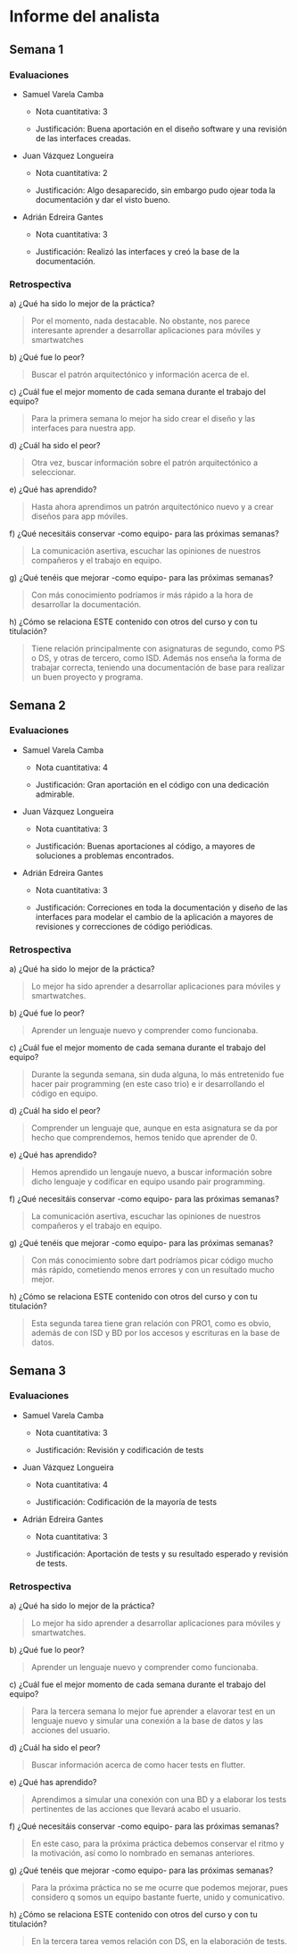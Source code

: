 # Informe del analista

## Semana 1

### Evaluaciones

  - Samuel Varela Camba

    - Nota cuantitativa: 3

    - Justificación: Buena aportación en el diseño software y una revisión de las interfaces creadas.


  - Juan Vázquez Longueira

    - Nota cuantitativa: 2

    - Justificación: Algo desaparecido, sin embargo pudo ojear toda la documentación y
                     dar el visto bueno.


  - Adrián Edreira Gantes

    - Nota cuantitativa: 3

    - Justificación: Realizó las interfaces y creó la base de la documentación.


### Retrospectiva

a) ¿Qué ha sido lo mejor de la práctica?

  > Por el momento, nada destacable. No obstante, nos parece interesante aprender a desarrollar
  > aplicaciones para móviles y smartwatches

b) ¿Qué fue lo peor?

  > Buscar el patrón arquitectónico y información acerca de el.

c) ¿Cuál fue el mejor momento de cada semana durante el trabajo del equipo?

  > Para la primera semana lo mejor ha sido crear el diseño y las interfaces para nuestra app.

d) ¿Cuál ha sido el peor?

  > Otra vez, buscar información sobre el patrón arquitectónico a seleccionar.

e) ¿Qué has aprendido?

  > Hasta ahora aprendimos un patrón arquitectónico nuevo y a crear diseños para app móviles.

f) ¿Qué necesitáis conservar -como equipo- para las próximas semanas?

  > La comunicación asertiva, escuchar las opiniones de nuestros compañeros y el trabajo en equipo.

g) ¿Qué tenéis que mejorar -como equipo- para las próximas semanas?

  > Con más conocimiento podríamos ir más rápido a la hora de desarrollar la documentación.

h) ¿Cómo se relaciona ESTE contenido con otros del curso y con tu titulación?

  > Tiene relación principalmente con asignaturas de segundo, como PS o DS, y otras de tercero,
  > como ISD. Además nos enseña la forma de trabajar correcta, teniendo una documentación de base
  > para realizar un buen proyecto y programa.
  

## Semana 2

### Evaluaciones

- Samuel Varela Camba

    - Nota cuantitativa: 4

    - Justificación: Gran aportación en el código con una dedicación admirable.


- Juan Vázquez Longueira

    - Nota cuantitativa: 3

    - Justificación: Buenas aportaciones al código, a mayores de soluciones a problemas encontrados.


- Adrián Edreira Gantes

    - Nota cuantitativa: 3

    - Justificación: Correciones en toda la documentación y diseño de las interfaces para
                     modelar el cambio de la aplicación a mayores de revisiones y correcciones de 
                     código periódicas.


### Retrospectiva

a) ¿Qué ha sido lo mejor de la práctica?

> Lo mejor ha sido aprender a desarrollar aplicaciones para móviles y smartwatches.

b) ¿Qué fue lo peor?

> Aprender un lenguaje nuevo y comprender como funcionaba.

c) ¿Cuál fue el mejor momento de cada semana durante el trabajo del equipo?

> Durante la segunda semana, sin duda alguna, lo más entretenido fue hacer pair programming (en
> este caso trio) e ir desarrollando el código en equipo.

d) ¿Cuál ha sido el peor?

> Comprender un lenguaje que, aunque en esta asignatura se da por hecho que comprendemos, hemos
> tenido que aprender de 0.

e) ¿Qué has aprendido?

> Hemos aprendido un lengauje nuevo, a buscar información sobre dicho lenguaje y codificar en
> equipo usando pair programming.

f) ¿Qué necesitáis conservar -como equipo- para las próximas semanas?

> La comunicación asertiva, escuchar las opiniones de nuestros compañeros y el trabajo en equipo.

g) ¿Qué tenéis que mejorar -como equipo- para las próximas semanas?

> Con más conocimiento sobre dart podríamos picar código mucho más rápido, cometiendo menos errores
> y con un resultado mucho mejor.

h) ¿Cómo se relaciona ESTE contenido con otros del curso y con tu titulación?

> Esta segunda tarea tiene gran relación con PRO1, como es obvio, además de con ISD y BD por los
> accesos y escrituras en la base de datos.


## Semana 3

### Evaluaciones

- Samuel Varela Camba

    - Nota cuantitativa: 3

    - Justificación: Revisión y codificación de tests


- Juan Vázquez Longueira

    - Nota cuantitativa: 4

    - Justificación: Codificación de la mayoría de tests


- Adrián Edreira Gantes

    - Nota cuantitativa: 3

    - Justificación: Aportación de tests y su resultado esperado y revisión de tests.


### Retrospectiva

a) ¿Qué ha sido lo mejor de la práctica?

> Lo mejor ha sido aprender a desarrollar aplicaciones para móviles y smartwatches.

b) ¿Qué fue lo peor?

> Aprender un lenguaje nuevo y comprender como funcionaba.

c) ¿Cuál fue el mejor momento de cada semana durante el trabajo del equipo?

> Para la tercera semana lo mejor fue aprender a elavorar test en un lenguaje nuevo y simular
> una conexión a la base de datos y las acciones del usuario.

d) ¿Cuál ha sido el peor?

> Buscar información acerca de como hacer tests en flutter.

e) ¿Qué has aprendido?

> Aprendimos a simular una conexión con una BD y a elaborar los tests pertinentes de las acciones
> que llevará acabo el usuario.

f) ¿Qué necesitáis conservar -como equipo- para las próximas semanas?

> En este caso, para la próxima práctica debemos conservar el ritmo y la motivación, así como lo
> nombrado en semanas anteriores.

g) ¿Qué tenéis que mejorar -como equipo- para las próximas semanas?

> Para la próxima práctica no se me ocurre que podemos mejorar, pues considero q somos un equipo
> bastante fuerte, unido y comunicativo.

h) ¿Cómo se relaciona ESTE contenido con otros del curso y con tu titulación?

> En la tercera tarea vemos relación con DS, en la elaboración de tests.
